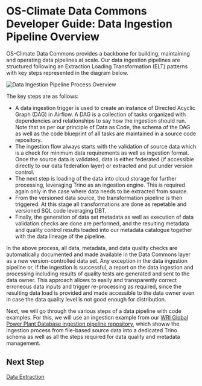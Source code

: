 # OS-Climate Data Commons Developer Guide: Data Ingestion Pipeline Overview

OS-Climate Data Commons provides a backbone for building, maintaining and operating data pipelines at scale. Our data ingestion pipelines are structured following an Extraction Loading Transformation (ELT) patterns with key steps represented in the diagram below.

![Data Ingestion Pipeline Process Overview](https://github.com/os-climate/os_c_data_commons/blob/main/images/developer_guide/images/Data-Ingestion-Process.png)

The key steps are as follows:

- A data ingestion trigger is used to create an instance of Directed Acyclic Graph (DAG) in Airflow. A DAG is a collection of tasks organized with dependencies and relationships to say how the ingestion should run. Note that as per our principle of Data as Code, the schema of the DAG as well as the code blueprint of all tasks are maintained in a source code repository.
- The ingestion flow always starts with the validation of source data which is a check for minimum data requirements as well as ingestion format. Once the source data is validated, data is either federated (if accessible directly to our data federation layer) or extracted and put under version control.
- The next step is loading of the data into cloud storage for further processing, leveraging Trino as an ingestion engine. This is required again only in the case where data needs to be extracted from source.
- From the versioned data source, the transformation pipeline is then triggered. At this stage all transformations are done as repetable and versioned SQL code leveraging DBT.
- Finally, the generation of data set metadata as well as execution of data validation checks are done are performed, and the resulting metadata and quality control results loaded into our metadata catalogue together with the data lineage of the pipeline.

In the above process, all data, metadata, and data quality checks are automatically documented and made available in the Data Commons layer as a new version-controlled data set. Any exception in the data ingestion pipeline or, if the ingestion is successful, a report on the data ingestion and processing including results of quality tests are generated and sent to the data owner. This approach allows to easily and transparently correct erroneous data inputs and trigger re-processing as required, since the resulting data load is provided and made accessible to the data owner even in case the data quality level is not good enough for distribution.

Next, we will go through the various steps of a data pipeline with code examples. For this, we will use an ingestion example from our [WRI Global Power Plant Database ingestion pipeline repository](https://github.com/os-climate/wri-gppd-ingestion-pipeline), which showw the ingestion process from file-based source data into a dedicated Trino schema as well as all the steps required for data quality and metadata management.

## Next Step

[Data Extraction](./data-extraction.md)
